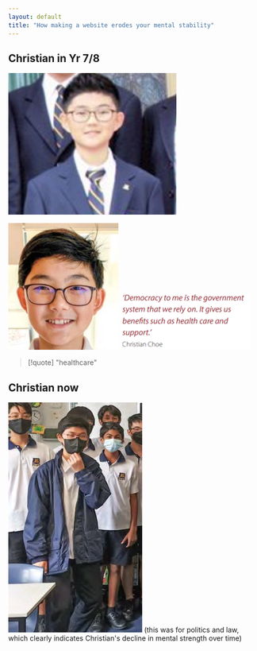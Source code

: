 ```yaml
---
layout: default
title: "How making a website erodes your mental stability"
---
```



## Christian in Yr 7/8

![](000_Files/professional%20christian.png)

![](000_Files/Pasted%20image%2020220930194949.png)
![](000_Files/Pasted%20image%2020220930200050.png)

> [!quote] 
> "healthcare"

## Christian now

![](000_Files/Pasted%20image%2020220930195459.png)
(this was for politics and law, which clearly indicates Christian's decline in mental strength over time)
